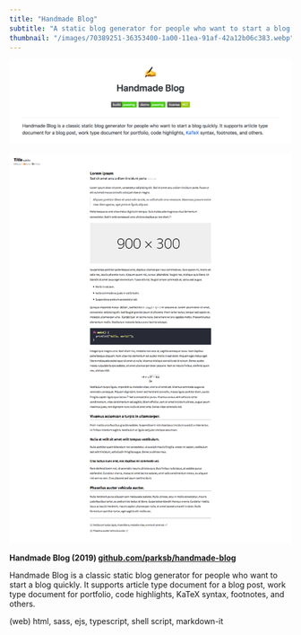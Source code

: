 ```yaml
---
title: "Handmade Blog"
subtitle: "A static blog generator for people who want to start a blog quickly"
thumbnail: "/images/70389251-36353400-1a00-11ea-91af-42a12b06c383.webp"
---
```


![GitHub 캡쳐 이미지.](/images/74082599-132a0d80-4a9f-11ea-92f8-3b8da0a86004.webp)

![생성된 블로그 예시 화면.](/images/70389251-36353400-1a00-11ea-91af-42a12b06c383.webp)

**Handmade Blog (2019) [github.com/parksb/handmade-blog](https://github.com/parksb/handmade-blog)**

Handmade Blog is a classic static blog generator for people who want to start a blog quickly. It supports article type document for a blog post, work type document for portfolio, code highlights, KaTeX syntax, footnotes, and others.

(web) html, sass, ejs, typescript, shell script, markdown-it
